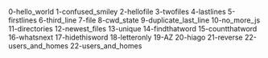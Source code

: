 0-hello_world
1-confused_smiley 
2-hellofile 
3-twofiles 
4-lastlines 
5-firstlines 
6-third_line 
7-file 
8-cwd_state 
9-duplicate_last_line 
10-no_more_js 
11-directories 
12-newest_files 
13-unique 
14-findthatword 
15-countthatword 
16-whatsnext 
17-hidethisword 
18-letteronly 
19-AZ 
20-hiago 
21-reverse 
22-users_and_homes
22-users_and_homes
